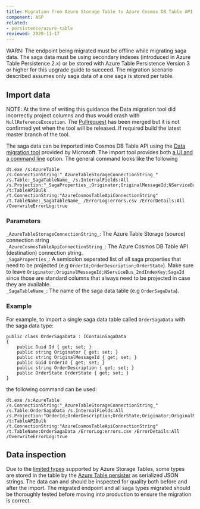 ```yaml
---
title: Migration from Azure Storage Table to Azure Cosmos DB Table API
component: ASP
related:
- persistence/azure-table
reviewed: 2020-11-17
---
```


WARN: The endpoint being migrated must be offline while migrating saga data. The saga data must be using secondary indexes (introduced in Azure Table Persistence 2.x) or be stored with Azure Table Persistence Version 3 or higher for this upgrade guide to succeed. The migration scenario described assumes only saga data of a one saga is stored per table.

## Import data

NOTE: At the time of writing this guidance the Data migration tool did incorrectly project columns and thus would crash with `NullReferenceException`. The [Pullrequest](https://github.com/Azure/azure-documentdb-datamigrationtool/pull/126) has been merged but it is not confirmed yet when the tool will be released. If required build the latest master branch of the tool.

The saga data can be imported into Cosmos DB Table API using the [Data migration tool](https://docs.microsoft.com/en-us/azure/cosmos-db/import-data#Install) provided by Microsoft. The import tool provides both [a UI and a command line](https://docs.microsoft.com/en-us/azure/cosmos-db/import-data#AzureTableSource) option. The general command looks like the following

```
dt.exe /s:AzureTable /s.ConnectionString:"_AzureTableStorageConnectionString_" /s.Table:_SagaTableName_ /s.InternalFields:All /s.Projection:"_SagaProperties_;Originator;OriginalMessageId;NServiceBus_2ndIndexKey;SagaId" /t:TableAPIBulk /t.ConnectionString:"AzureCosmosTableApiConnectionString" /t.TableName:_SagaTableName_ /ErrorLog:errors.csv /ErrorDetails:All /OverwriteErrorLog:true
```

### Parameters

`_AzureTableStorageConnectionString_`: The Azure Table Storage (source) connection string<br/>
`_AzureCosmosTableApiConnectionString_`: The Azure Cosmos DB Table API (destination) connection string.<br/>
`_SagaProperties_`: A semicolon seperated list of all saga properties that need to be projected (e.g `OrderId;OrderDescription;OrderState`). Make sure to leave `Originator;OriginalMessageId;NServiceBus_2ndIndexKey;SagaId` since those are standard columns that always need to be projected in case they are available.<br/>
`_SagaTableName_`: The name of the saga data table (e.g `OrderSagaData`).<br/>

### Example

For example, to import a single saga data table called `OrderSagaData` with the saga data type:

```
public class OrderSagaData : IContainSagaData
{
    public Guid Id { get; set; }
    public string Originator { get; set; }
    public string OriginalMessageId { get; set; }
    public Guid OrderId { get; set; }
    public string OrderDescription { get; set; }
    public OrderState OrderState { get; set; }
}
```

the following command can be used:

```
dt.exe /s:AzureTable /s.ConnectionString:"_AzureTableStorageConnectionString_" /s.Table:OrderSagaData /s.InternalFields:All /s.Projection:"OrderId;OrderDescription;OrderState;Originator;OriginalMessageId;NServiceBus_2ndIndexKey;SagaId" /t:TableAPIBulk /t.ConnectionString:"AzureCosmosTableApiConnectionString" /t.TableName:OrderSagaData /ErrorLog:errors.csv /ErrorDetails:All /OverwriteErrorLog:true
```

## Data inspection

Due to the [limited types](https://docs.microsoft.com/en-us/rest/api/storageservices/understanding-the-table-service-data-model#property-types) supported by Azure Storage Tables, some types are stored in the table by the [Azure Table persister](/persistence/azure-table) as serialized JSON strings. The data can and should be inspected for quality both before and after the import. The migrated endpoint and all saga types migrated should be thoroughly tested before moving into production to ensure the migration is correct.